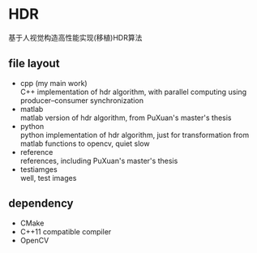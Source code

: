 #	HDR
基于人视觉构造高性能实现(移植)HDR算法

##	file layout
*	cpp (my main work)  
	C++ implementation of hdr algorithm, with parallel computing using producer–consumer synchronization
*	matlab  
	matlab version of hdr algorithm, from PuXuan's master's thesis
*	python  
	python implementation of hdr algorithm, just for transformation from matlab functions to opencv, quiet slow
*	reference  
	references, including PuXuan's master's thesis
*	testiamges  
	well, test images

## dependency
*	CMake
*	C++11 compatible compiler
*	OpenCV
